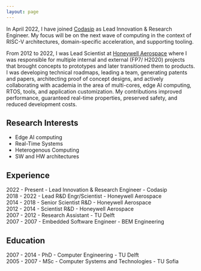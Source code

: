 ```yaml
---
layout: page
---
```


In April 2022, I have joined <a href="https://codasip.com/" target="_blank">Codasip</a> as Lead Innovation & Research Engineer. My focus will be on the next wave of computing in the context of RISC-V architectures, domain-specific acceleration, and supporting tooling.

From 2012 to 2022, I was Lead Scientist at <a href="http://aerospace.honeywell.com/" target="_blank">Honeywell Aerospace</a> where I was responsible for multiple internal and external (FP7/ H2020) projects that brought concepts to prototypes and later transitioned them to products. I was developing technical roadmaps, leading a team, generating patents and papers, architecting proof of concept designs, and actively collaborating with academia in the area of multi-cores, edge AI computing, RTOS, tools, and application customization. My contributions improved performance, guaranteed real-time properties, preserved safety, and reduced development costs.



## Research Interests
* Edge AI computing
* Real-Time Systems 
* Heterogenous Computing
* SW and HW architectures


## Experience
2022 - Present - Lead Innovation & Research Engineer - Codasip <br>
2018 - 2022 - Lead R&D Engr/Scientist  - Honeywell Aerospace <br>
2014 - 2018 - Senior Scientist R&D - Honeywell Aerospace <br>
2012 - 2014 - Scientist R&D - Honeywell Aerospace <br>
2007 - 2012 - Research Assistant - TU Delft <br>
2007 - 2007 - Embedded Software Engineer - BEM Engineering <br>

## Education
2007 - 2014 - PhD - Computer Engineering - TU Delft <br>
2005 - 2007 - MSc - Computer Systems and Technologies - TU Sofia <br>


